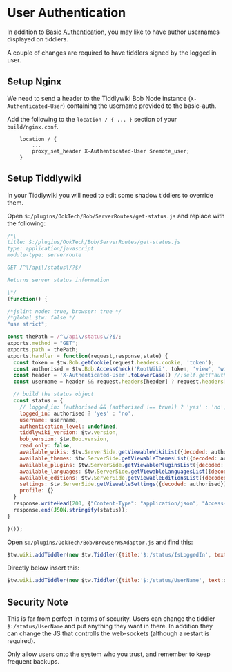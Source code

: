# User Authentication

In addition to [Basic Authentication](basic-authentication.md), you may like to have author usernames displayed on tiddlers.

A couple of changes are required to have tiddlers signed by the logged in user.

## Setup Nginx

We need to send a header to the Tiddlywiki Bob Node instance (`X-Authenticated-User`) containing the username provided to the basic-auth.

Add the following to the `location / { ... }` section of your `build/nginx.conf`.

```
    location / {
        ...
        proxy_set_header X-Authenticated-User $remote_user;
    }
```

## Setup Tiddlywiki

In your Tiddlywiki you will need to edit some shadow tiddlers to override them.

Open `$:/plugins/OokTech/Bob/ServerRoutes/get-status.js` and replace with the following:

```javascript
/*\
title: $:/plugins/OokTech/Bob/ServerRoutes/get-status.js
type: application/javascript
module-type: serverroute

GET /^\/api\/status\/?$/

Returns server status information

\*/
(function() {

/*jslint node: true, browser: true */
/*global $tw: false */
"use strict";

const thePath = /^\/api\/status\/?$/;
exports.method = "GET";
exports.path = thePath;
exports.handler = function(request,response,state) {
  const token = $tw.Bob.getCookie(request.headers.cookie, 'token');
  const authorised = $tw.Bob.AccessCheck('RootWiki', token, 'view', 'wiki');
  const header = 'X-Authenticated-User'.toLowerCase() //;self.get("authenticatedUserHeader") ? self.get("authenticatedUserHeader").toLowerCase() : undefined;
  const username = header && request.headers[header] ? request.headers[header] : '';

  // build the status object
  const status = {
    // logged_in: (authorised && (authorised !== true)) ? 'yes' : 'no',
    logged_in: authorised ? 'yes' : 'no',
    username: username,
    authentication_level: undefined,
    tiddlywiki_version: $tw.version,
    bob_version: $tw.Bob.version,
    read_only: false,
    available_wikis: $tw.ServerSide.getViewableWikiList({decoded: authorised}),
    available_themes: $tw.ServerSide.getViewableThemesList({decoded: authorised}),
    available_plugins: $tw.ServerSide.getViewablePluginsList({decoded: authorised}),
    available_languages: $tw.ServerSide.getViewableLanguagesList({decoded: authorised}),
    available_editions: $tw.ServerSide.getViewableEditionsList({decoded: authorised}),
    settings: $tw.ServerSide.getViewableSettings({decoded: authorised}),
    profile: {}
  }
  response.writeHead(200, {"Content-Type": "application/json", "Access-Control-Allow-Origin": "*", "Access-Control-Allow-Credentials": "true", "Access-Control-Allow-Headers": "*"});
  response.end(JSON.stringify(status));
}

}());
```

Open `$:/plugins/OokTech/Bob/BrowserWSAdaptor.js` and find this:

```javascript
$tw.wiki.addTiddler(new $tw.Tiddler({title:'$:/status/IsLoggedIn', text:data.logged_in}));
```

Directly below insert this:

```javascript
$tw.wiki.addTiddler(new $tw.Tiddler({title:'$:/status/UserName', text:data.username}));
```


## Security Note

This is far from perfect in terms of security.  Users can change the tiddler `$:/status/UserName` and put anything they want in there.  In addition they can change the JS that controlls the web-sockets (although a restart is required).

Only allow users onto the system who you trust, and remember to keep frequent backups.